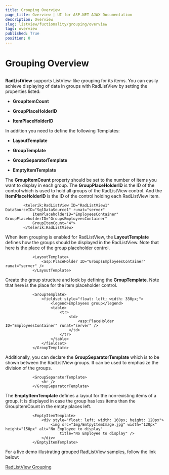 ```yaml
---
title: Grouping Overview
page_title: Overview | UI for ASP.NET AJAX Documentation
description: Overview
slug: listview/fuctionality/grouping/overview
tags: overview
published: True
position: 0
---
```


# Grouping Overview



## 

__RadListView__ supports ListView-like grouping for its items. You can easily achieve displaying of data in groups with RadListView by setting the properties listed:

* __GroupItemCount__

* __GroupPlaceHolderID__

* __ItemPlaceHolderID__

In addition you need to define the following Templates:

* __LayoutTemplate__

* __GroupTemplate__

* __GroupSeparatorTemplate__

* __EmptyItemTemplate__



The __GroupItemCount__ property should be set to the number of items you want to display in each group. The __GroupPlaceHolderID__ is the ID of the control which is used to hold all groups of the RadListView control. And the __ItemPlaceHolderID__ is the ID of the control holding each RadListView item.

````ASPNET
	    <telerik:RadListView ID="RadListView1" DataSourceID="SqlDataSource1" runat="server"
	        ItemPlaceholderID="EmployeesContainer" GroupPlaceholderID="GroupsEmployeesContainer"
	        GroupItemCount="4">
	    </telerik:RadListView>
````





When item grouping is enabled for RadListView, the __LayoutTemplate__ defines how the groups should be displayed in the RadListView. Note that here is the place of the group placeholder control.

````ASPNET
	        <LayoutTemplate>
	            <asp:PlaceHolder ID="GroupsEmployeesContainer" runat="server" />
	        </LayoutTemplate>
````





Create the group structure and look by defining the __GroupTemplate__. Note that here is the place for the item placeholder control.

````ASPNET
	        <GroupTemplate>
	            <fieldset style="float: left; width: 330px;">
	                <legend>Employees group</legend>
	                <table>
	                    <tr>
	                        <td>
	                            <asp:PlaceHolder ID="EmployeesContainer" runat="server" />
	                        </td>
	                    </tr>
	                </table>
	            </fieldset>
	        </GroupTemplate>
````





Additionally, you can declare the __GroupSeparatorTemplate__ which is to be shown between the RadListView groups. It can be used to emphasize the division of the groups.

````ASPNET
	        <GroupSeparatorTemplate>
	            <hr />
	        </GroupSeparatorTemplate>
````





The __EmptyItemTemplate__ defines a layout for the non-existing items of a group. It is displayed in case the group has less items than the GroupItemCount in the empty places left.

````ASPNET
	        <EmptyItemTemplate>
	            <div style="float: left; width: 160px; height: 120px">
	                <img src="Img/EmtpyItemImage.jpg" width="120px" height="150px" alt="No Employee to display"
	                    title="No Employee to display" />
	            </div>
	        </EmptyItemTemplate>
````





For a live demo illustrating grouped RadListView samples, follow the link below:

[RadListView Grouping](http://demos.telerik.com/aspnet-ajax/listview/examples/grouping/defaultcs.aspx)
